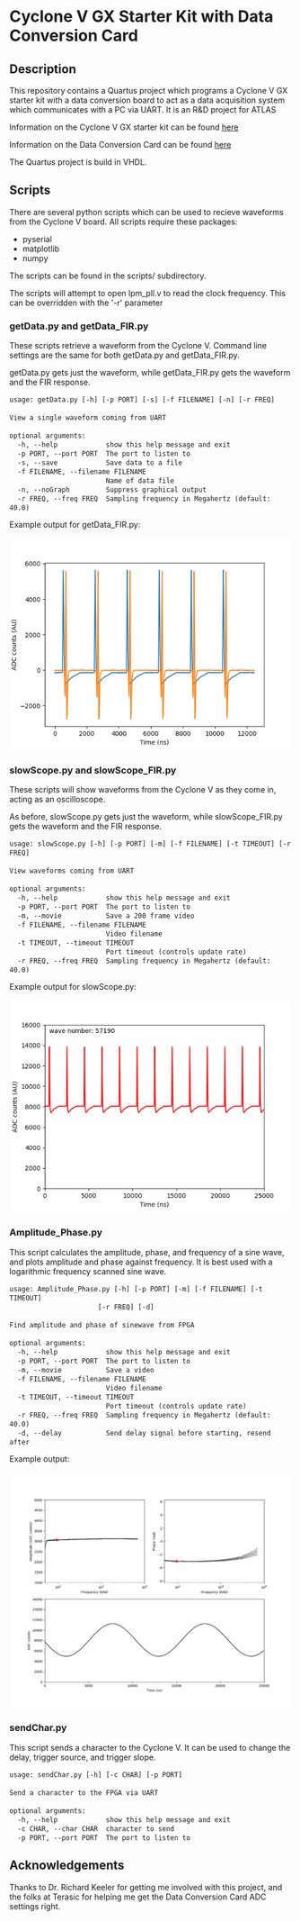 # Cyclone V GX Starter Kit with Data Conversion Card

## Description

This repository contains a Quartus project which programs a Cyclone V GX starter kit with a data conversion board to act as a data acquisition system which communicates with a PC via UART. It is an R&D project for ATLAS

Information on the Cyclone V GX starter kit can be found [here](https://www.altera.com/solutions/partners/partner-profile/terasic-inc-/board/cyclone-v-gx-starter-kit.html)

Information on the Data Conversion Card can be found [here](https://www.terasic.com.tw/cgi-bin/page/archive.pl?Language=English&No=360)

The Quartus project is build in VHDL. 


## Scripts

There are several python scripts which can be used to recieve waveforms from the Cyclone V board. All scripts require these packages:

* pyserial
* matplotlib
* numpy

The scripts can be found in the scripts/ subdirectory.

The scripts will attempt to open lpm_pll.v to read the clock frequency. This can be overridden with the '-r' parameter

### getData.py and getData_FIR.py

These scripts retrieve a waveform from the Cyclone V. Command line settings are the same for both getData.py and getData_FIR.py.

getData.py gets just the waveform, while getData_FIR.py gets the waveform and the FIR response.

    usage: getData.py [-h] [-p PORT] [-s] [-f FILENAME] [-n] [-r FREQ]

    View a single waveform coming from UART

    optional arguments:
      -h, --help            show this help message and exit
      -p PORT, --port PORT  The port to listen to
      -s, --save            Save data to a file
      -f FILENAME, --filename FILENAME
                            Name of data file
      -n, --noGraph         Suppress graphical output
      -r FREQ, --freq FREQ  Sampling frequency in Megahertz (default: 40.0)



Example output for getData_FIR.py:

![alt text](img/getData_FIR.png "getData.py example")

### slowScope.py and slowScope_FIR.py

These scripts will show waveforms from the Cyclone V as they come in, acting as an oscilloscope.

As before, slowScope.py gets just the waveform, while slowScope_FIR.py gets the waveform and the FIR response.


    usage: slowScope.py [-h] [-p PORT] [-m] [-f FILENAME] [-t TIMEOUT] [-r FREQ]

    View waveforms coming from UART

    optional arguments:
      -h, --help            show this help message and exit
      -p PORT, --port PORT  The port to listen to
      -m, --movie           Save a 200 frame video
      -f FILENAME, --filename FILENAME
                            Video filename
      -t TIMEOUT, --timeout TIMEOUT
                            Port timeout (controls update rate)
      -r FREQ, --freq FREQ  Sampling frequency in Megahertz (default: 40.0)


Example output for slowScope.py:

![alt text](img/slowScope.png "slowScope.py example")

### Amplitude_Phase.py

This script calculates the amplitude, phase, and frequency of a sine wave, and plots amplitude and phase against frequency. It is best used with a logarithmic frequency scanned sine wave.

    usage: Amplitude_Phase.py [-h] [-p PORT] [-m] [-f FILENAME] [-t TIMEOUT]
                          [-r FREQ] [-d]

    Find amplitude and phase of sinewave from FPGA

    optional arguments:
      -h, --help            show this help message and exit
      -p PORT, --port PORT  The port to listen to
      -m, --movie           Save a video
      -f FILENAME, --filename FILENAME
                            Video filename
      -t TIMEOUT, --timeout TIMEOUT
                            Port timeout (controls update rate)
      -r FREQ, --freq FREQ  Sampling frequency in Megahertz (default: 40.0)
      -d, --delay           Send delay signal before starting, resend after


Example output:

![alt text](img/AmplitudePhaseResponse.png "Amplitude_phase.py example")


### sendChar.py

This script sends a character to the Cyclone V. It can be used to change the delay, trigger source, and trigger slope.

    usage: sendChar.py [-h] [-c CHAR] [-p PORT]

    Send a character to the FPGA via UART

    optional arguments:
      -h, --help            show this help message and exit
      -c CHAR, --char CHAR  character to send
      -p PORT, --port PORT  The port to listen to



## Acknowledgements

Thanks to Dr. Richard Keeler for getting me involved with this project, and the folks at Terasic for helping me get the Data Conversion Card ADC settings right. 
